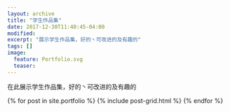 ```yaml
---
layout: archive
title: "学生作品集"
date: 2017-12-30T11:40:45-04:00
modified:
excerpt: "展示学生作品集，好的丶可改进的及有趣的"
tags: []
image: 
  feature: Portfolio.svg
  teaser:
---
```


在此展示学生作品集，好的丶可改进的及有趣的

<div class="tiles">
{% for post in site.portfolio %}
  {% include post-grid.html %}
{% endfor %}
</div><!-- /.tiles 把所有categories 有 portfolio 的列出來-->